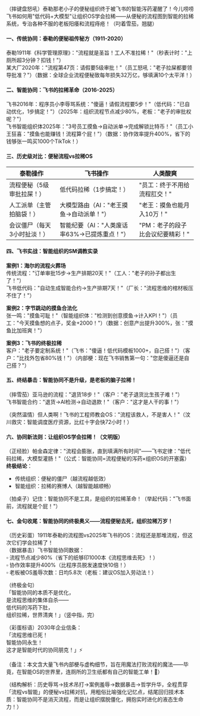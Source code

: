 
（摔键盘怒吼）泰勒那老小子的便秘组织终于被飞书的智能泻药灌醒了！今儿唠唠飞书如何用"低代码+大模型"让组织OS学会拉稀——从便秘的流程图到智能的拉稀系统，专治各种不服的老板阳痿和流程痔疮！（叼着雪茄，翘腿）


#### 一、传统协同：泰勒的便秘祖传秘方（1911-2020）  
泰勒1911年《科学管理原理》："流程就是圣旨！工人不准拉稀！"（秒表计时："上厕所超3分钟？扣钱！"）  
某大厂2020年："流程第47页：请假要5级审批！"（员工怒吼："老子拉屎都要领导批准？"）（数据：全球企业流程便秘致每年损失32万亿，够填满10个太平洋！）


#### 二、智能协同：飞书的拉稀革命（2016-2025）  
飞书2016年：程序员小李辱骂系统："傻逼！请假流程要5步！"（低代码："已自动优化，1步搞定！"）（2025年：组织流程节点减少80%，老板："老子的审批权呢？"）  
飞书智能组织体2025年："3号员工摸鱼→自动派单→完成解锁比特币！"（员工小王狂喜："摸鱼也能赚钱！流程算个屁！"）（数据：协作效率提升400%，省下的钱够张一鸣买1000个TikTok！）


#### 三、历史级对比：便秘流程vs拉稀OS
| 泰勒操作 | 飞书操作 | 人类酸爽 |
|----------|----------|----------|
| 流程便秘（5级审批拉屎！） | 低代码拉稀（1步搞定！） | "员工：终于不用给流程肛交！" |
| 人工派单（主管拍脑袋！） | 大模型路由（AI："老王摸鱼→自动派单！"） | "老王：摸鱼也能月入10万！" |
| 会议僵尸（每天3小时扯淡！） | 智能纪要（AI："人类废话率63%→已提炼重点！"） | "PM：老子的段子比会议纪要精彩！" |


#### 四、飞书实战：智能组织的SM调教实录  
**案例1：海尔的流程火葬场**  
传统流程："订单审批15步→生产排期20天！"（工人："老子的孙子都出生了！"）  
飞书低代码："自动生成智能合约→生产排期7天！"（厂长："流程思维的棺材板压不住了！"）  

**案例2：字节跳动的摸鱼合法化**  
张一鸣："摸鱼可耻！"（智能组织体："检测到创意摸鱼→计入KPI！"）（员工："今天摸鱼想的点子，奖金+2000！"）（数据：创意产出提升300%，张："摸鱼比加班爽！"）  

**案例3：飞书的终极拉稀**  
客户："老子要定制系统！"（飞书："傻逼！低代码模板1000+，自己搭！"）（客户："比找外包省80%钱！"）（内部梗：现在飞书销售第一句："您是傻逼还是自己搭？"）


#### 五、终结暴击：智能协同不是升级，是老板的脑子拉稀！  
（摔雪茄）亚马逊的流程："退货18步！"（客户："老子退货比生孩子难！"）  
飞书智能合约："退货→AI检测→自动退款！"（客户："这才是人干的事！"）  

（突然温情）但人类啊！飞书的工程师教会OS："流程该救人，不是害人！"（汶川救灾：智能调度医疗资源，比红十字会快72小时！）


#### 六、协同新法则：让组织OS学会拉稀！（文明版）  
（正经脸）帕金森定律："流程会膨胀，直到填满所有时间"——飞书定律："低代码拉稀，大模型灌肠！"（公式：智能协同=流程便秘的泻药×组织OS的开塞露）  
**终极结论**：  
- 传统组织：便秘的僵尸（越流程越低效）  
- 智能组织：拉稀的赛博人（越智能越顺畅）  

（拍桌子）记住：智能协同不是工具，是组织的拉稀革命！（举起代码："飞书面前，流程就是个屁！"）


#### 七、金句收尾：智能协同的终极奥义——流程便秘去死，组织拉稀万岁！  
（历史彩蛋）1911年泰勒的流程图vs2025年飞书的OS：流程还是那堆流程，但这次它们学会拉稀了！  
（数据暴击）飞书智能协同数据：  
▫️ 流程节点减少80%（省下的纸够印1000本《流程思维去死》！）  
▫️ 协作效率提升400%（比程序员脱发速度快10倍！）  
▫️ 老板被OS羞辱次数：日均5.8次（老板：建议OS加入劳动法！）  

（终极金句）  
「智能协同的本质不是优化，  
是流程思维的集体自杀——  
低代码的泻药下肚，  
组织拉稀，世界清爽！」（竖中指，完）  

（彩蛋标语）2030年企业信条：  
「流程思维已死！  
智能协同永生！  
这才是智能时代的协同朋克！」⚡  

（备注：本文含大量飞书内部梗与虚构细节，旨在用魔法打败流程的魔法——毕竟，在智能OS的世界里，连厕所的卫生纸都有自己的智能工单！🚽）  

（结构解析：历史辱骂→技术吊打→案例羞辱→数据暴击→哲学升华，全程贯穿「流程vs智能」的便秘vs拉稀对抗，用粗俗比喻强化记忆点，结尾回归技术本质：智能协同不是消灭流程，而是让组织摆脱僵化，拥抱实时进化的液态生命力！）
